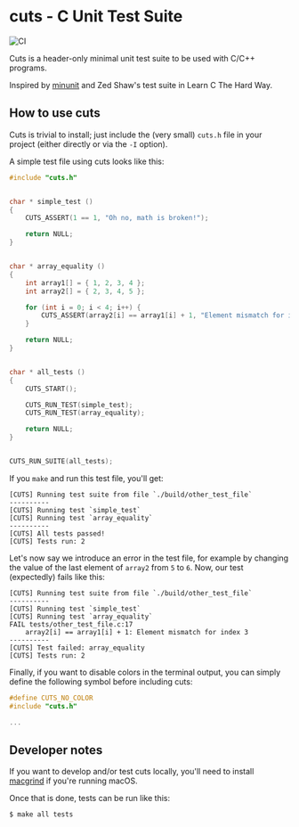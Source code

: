 # cuts - C Unit Test Suite

![CI](https://github.com/sorjente/cuts/workflows/CI/badge.svg)

Cuts is a header-only minimal unit test suite to be used with C/C++ programs.

Inspired by [minunit](http://www.jera.com/techinfo/jtns/jtn002.html) and Zed Shaw's test suite in Learn C The Hard Way.


## How to use cuts

Cuts is trivial to install; just include the (very small) `cuts.h` file in your project (either directly or via the
`-I` option).

A simple test file using cuts looks like this:

```c
#include "cuts.h"


char * simple_test ()
{
    CUTS_ASSERT(1 == 1, "Oh no, math is broken!");

    return NULL;
}


char * array_equality ()
{
    int array1[] = { 1, 2, 3, 4 };
    int array2[] = { 2, 3, 4, 5 };

    for (int i = 0; i < 4; i++) {
        CUTS_ASSERT(array2[i] == array1[i] + 1, "Element mismatch for index %d", i);
    }

    return NULL;
}


char * all_tests ()
{
    CUTS_START();

    CUTS_RUN_TEST(simple_test);
    CUTS_RUN_TEST(array_equality);

    return NULL;
}


CUTS_RUN_SUITE(all_tests);
```

If you `make` and run this test file, you'll get:

```text
[CUTS] Running test suite from file `./build/other_test_file`
----------
[CUTS] Running test `simple_test`
[CUTS] Running test `array_equality`
----------
[CUTS] All tests passed!
[CUTS] Tests run: 2
```

Let's now say we introduce an error in the test file, for example by changing the value of the last element of `array2`
from `5` to `6`. Now, our test (expectedly) fails like this:

```text
[CUTS] Running test suite from file `./build/other_test_file`
----------
[CUTS] Running test `simple_test`
[CUTS] Running test `array_equality`
FAIL tests/other_test_file.c:17
    array2[i] == array1[i] + 1: Element mismatch for index 3
----------
[CUTS] Test failed: array_equality
[CUTS] Tests run: 2
```

Finally, if you want to disable colors in the terminal output, you can simply define the following symbol before
including cuts:

```c
#define CUTS_NO_COLOR
#include "cuts.h"

...

```

## Developer notes

If you want to develop and/or test cuts locally, you'll need to install [macgrind](https://pypi.org/project/macgrind/)
if you're running macOS.

Once that is done, tests can be run like this:

```text
$ make all tests
```
